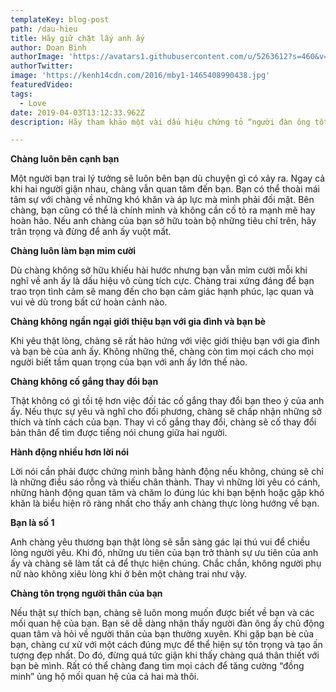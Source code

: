 ```yaml
---
templateKey: blog-post
path: /dau-hieu
title: Hãy giữ chặt lấy anh ấy
author: Doan Binh
authorImage: 'https://avatars1.githubusercontent.com/u/5263612?s=460&v=4'
authorTwitter: 
image: 'https://kenh14cdn.com/2016/mby1-1465408990438.jpg'
featuredVideo: 
tags:
  - Love
date: 2019-04-03T13:12:33.962Z
description: Hãy tham khảo một vài dấu hiệu chứng tỏ “người đàn ông tốt” dưới đây để “không cho chàng thoát” nhé!

---
```


**Chàng luôn bên cạnh bạn**

Một người bạn trai lý tưởng sẽ luôn bên bạn dù chuyện gì có xảy ra. Ngay cả khi hai người giận nhau, chàng vẫn quan tâm đến bạn. Bạn có thể thoài mái tâm sự với chàng về những khó khăn và áp lực mà mình phải đối mặt. Bên chàng, bạn cũng có thể là chính mình và không cần cố tỏ ra mạnh mẽ hay hoàn hảo. Nếu anh chàng của bạn sở hữu toàn bộ những tiêu chí trên, hãy trân trọng và đừng để anh ấy vuột mất.

**Chàng luôn làm bạn mỉm cười**

Dù chàng không sở hữu khiếu hài hước nhưng bạn vẫn mỉm cười mỗi khi nghĩ về anh ấy là dấu hiệu vô cùng tích cực. Chàng trai xứng đáng để bạn trao trọn tình cảm sẽ mang đến cho bạn cảm giác hạnh phúc, lạc quan và vui vẻ dù trong bất cứ hoàn cảnh nào.

**Chàng không ngần ngại giới thiệu bạn với gia đình và bạn bè**

Khi yêu thật lòng, chàng sẽ rất hào hứng với việc giới thiệu bạn với gia đình và bạn bè của anh ấy. Không những thế, chàng còn tìm mọi cách cho mọi người biết tầm quan trọng của bạn với anh ấy lớn thế nào.

**Chàng không cố gắng thay đổi bạn**

Thật không có gì tồi tệ hơn việc đối tác cố gắng thay đổi bạn theo ý của anh ấy. Nếu thực sự yêu và nghĩ cho đối phương, chàng sẽ chấp nhận những sở thích và tính cách của bạn. Thay vì cố gắng thay đổi, chàng sẽ cố thay đổi bản thân để tìm được tiếng nói chung giữa hai người.

**Hành động nhiều hơn lời nói**

Lời nói cần phải được chứng minh bằng hành động nếu không, chúng sẽ chỉ là những điều sáo rỗng và thiếu chân thành. Thay vì những lời yêu có cánh, những hành động quan tâm và chăm lo đúng lúc khi bạn bệnh hoặc gặp khó khăn là biểu hiện rõ ràng nhất cho thấy anh chàng thực lòng hướng về bạn.

**Bạn là số 1**

Anh chàng yêu thương bạn thật lòng sẽ sẵn sàng gác lại thú vui để chiều lòng người yêu. Khi đó, những ưu tiên của bạn trở thành sự ưu tiên của anh ấy và chàng sẽ làm tất cả để thực hiện chúng. Chắc chắn, không người phụ nữ nào không xiêu lòng khi ở bên một chàng trai như vậy.

**Chàng tôn trọng người thân của bạn**

Nếu thật sự thích bạn, chàng sẽ luôn mong muốn được biết về bạn và các mối quan hệ của bạn. Bạn sẽ dễ dàng nhận thấy người đàn ông ấy chủ động quan tâm và hỏi về người thân của bạn thường xuyên. Khi gặp bạn bè của bạn, chàng cư xử với một cách đúng mực để thể hiện sự tôn trọng và tạo ấn tượng đẹp nhất. Do đó, đừng quá tức giận khi thấy chàng quá thân thiết với bạn bè mình. Rất có thể chàng đang tìm mọi cách để tăng cường “đồng minh” ủng hộ mối quan hệ của cả hai mà thôi.

